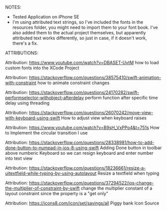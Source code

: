 NOTES:
- Tested Application on iPhone SE
- I'm using attributed text strings, so I've included the fonts in the
	resources folder, you might need to import them to your font book. I've
	also added them to the actual project themselves, but apparently attributed
	text works differently, so just in case, if it doesn't work, there's a fix.

ATTRIBUTIONS:

Attribution: https://www.youtube.com/watch?v=DBASET-UvtM how to load custom fonts into the XCode Project

Attribution: https://stackoverflow.com/questions/38575410/swift-animation-with-constraint how to animate constraint changes

Attribution: https://stackoverflow.com/questions/24170282/swift-performselector-withobject-afterdelay perform function after specific time delay using threading

Attribution: https://stackoverflow.com/questions/26070242/move-view-with-keyboard-using-swift How to adjust view when keyboard raises

Attribution: https://www.youtube.com/watch?v=B9sH_VxPPo4&t=751s How to Implement the circular transition I use

Attribution: https://stackoverflow.com/questions/28338981/how-to-add-done-button-to-numpad-in-ios-8-using-swift Adding Done button in toolbar above numberic Keyboard so we can resign keyboard and enter number into text view

Attribution: https://stackoverflow.com/questions/18236661/resize-a-uitextfield-while-typing-by-using-autolayout Resize a textfield when typing

Attribution: https://stackoverflow.com/questions/37294522/ios-change-the-multiplier-of-constraint-by-swift change the multiplier constant of a layout constraint since the property is a "get only"

Attribution: https://icons8.com/icon/set/savings/all Piggy bank Icon Source